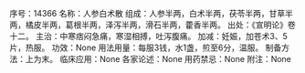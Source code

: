 序号：14366
名称：人参白术散
组成：人参半两，白术半两，茯苓半两，甘草半两，橘皮半两，葛根半两，泽泻半两，滑石半两，藿香半两。
出处：《宣明论》卷十二。
主治：中寒痞闷急痛，寒湿相搏，吐泻腹痛。
加减：妊娠，加苍术3、5片，热服。
功效：None
用法用量：每服3钱，水1盏，煎至6分，温服。
制备方法：上为末。
临床应用：None
各家论述：None
用药禁忌：None
附注：None
